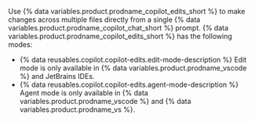 Use {% data variables.product.prodname_copilot_edits_short %} to make changes across multiple files directly from a single {% data variables.product.prodname_copilot_chat_short %} prompt. {% data variables.product.prodname_copilot_edits_short %} has the following modes:

* {% data reusables.copilot.copilot-edits.edit-mode-description %} Edit mode is only available in {% data variables.product.prodname_vscode %} and JetBrains IDEs.
* {% data reusables.copilot.copilot-edits.agent-mode-description %} Agent mode is only available in {% data variables.product.prodname_vscode %} and {% data variables.product.prodname_vs %}.
